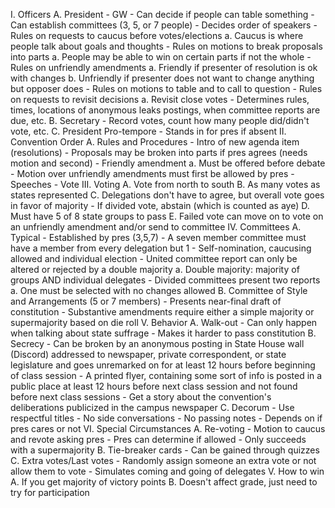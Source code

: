 I. Officers
	A. President - GW
		- Can decide if people can table something
		- Can establish committees (3, 5, or 7 people)
		- Decides order of speakers
		- Rules on requests to caucus before votes/elections
			a. Caucus is where people talk about goals and thoughts
		- Rules on motions to break proposals into parts
			a. People may be able to win on certain parts if not the whole
		- Rules on unfriendly amendments
			a. Friendly if presenter of resolution is ok with changes
			b. Unfriendly if presenter does not want to change anything but opposer does
		- Rules on motions to table and to call to question
		- Rules on requests to revisit decisions
			a. Revisit close votes
		- Determines rules, times, locations of anonymous leaks postings, when committee reports are due, etc.
	B. Secretary
		- Record votes, count how many people did/didn't vote, etc.
	C. President Pro-tempore
		- Stands in for pres if absent
II. Convention Order
	A. Rules and Procedures
		- Intro of new agenda item (resolutions)
		- Proposals may be broken into parts if pres agrees (needs motion and second)
		- Friendly amendment
			a. Must be offered before debate
		- Motion over unfriendly amendments must first be allowed by pres
		- Speeches
		- Vote
III. Voting
	A. Vote from north to south
	B. As many votes as states represented
	C. Delegations don't have to agree, but overall vote goes in favor of majority
		- If divided vote, abstain (which is counted as aye)
	D. Must have 5 of 8 state groups to pass
	E. Failed vote can move on to vote on an unfriendly amendment and/or send to committee
IV. Committees
	A. Typical
		- Established by pres (3,5,7)
		- A seven member committee must have a member from every delegation but 1
		- Self-nomination, caucusing allowed and individual election
		- United committee report can only be altered or rejected by a double majority
			a. Double majority: majority of groups AND individual delegates
		- Divided committees present two reports
			a. One must be selected with no changes allowed
	B. Committee of Style and Arrangements (5 or 7 members)
		- Presents near-final draft of constitution
		- Substantive amendments require either a simple majority or supermajority based on die roll
V. Behavior
	A. Walk-out
		- Can only happen when talking about state suffrage
		- Makes it harder to pass constitution
	B. Secrecy
		- Can be broken by an anonymous posting in State House wall (Discord) addressed to newspaper, private correspondent, or state legislature and goes unremarked on for at least 12 hours before beginning of class session
		- A printed flyer, containing some sort of info is posted in a public place at least 12 hours before next class session and not found before next class sessions
		- Get a story about the convention's deliberations publicized in the campus newspaper
	C. Decorum
		- Use respectful titles
		- No side conversations
		- No passing notes
		- Depends on if pres cares or not
VI. Special Circumstances
	A. Re-voting
		- Motion to caucus and revote asking pres
		- Pres can determine if allowed
		- Only succeeds with a supermajority
	B. Tie-breaker cards
		- Can be gained through quizzes
	C. Extra votes/Last votes
		- Randomly assign someone an extra vote or not allow them to vote
		- Simulates coming and going of delegates
V. How to win
	A. If you get majority of victory points
	B. Doesn't affect grade, just need to try for participation
